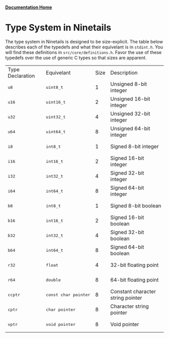 **[Documentation Home](../README.md)**

# Type System in Ninetails

The type system in Ninetails is designed to be size-explicit. The table below describes
each of the typedefs and what their equivelant is in `stdint.h`. You will find these
definitions in `src/core/definitions.h`. Favor the use of these typedefs over the use
of generic C types so that sizes are apparent.

<table>
    <tr>
        <td>Type Declaration</td>
        <td>Equivelant</td>
        <td>Size</td>
        <td>Description</td>
    </tr>
    <tr>
        <td><pre>u8</pre></td>
        <td><pre>uint8_t</pre></td>
        <td>1</td>
        <td>Unsigned 8-bit integer</td>
    </tr>
    <tr>
        <td><pre>u16</pre></td>
        <td><pre>uint16_t</pre></td>
        <td>2</td>
        <td>Unsigned 16-bit integer</td>
    </tr>
    <tr>
        <td><pre>u32</pre></td>
        <td><pre>uint32_t</pre></td>
        <td>4</td>
        <td>Unsigned 32-bit integer</td>
    </tr>
    <tr>
        <td><pre>u64</pre></td>
        <td><pre>uint64_t</pre></td>
        <td>8</td>
        <td>Unsigned 64-bit integer</td>
    </tr>
    <tr>
        <td><pre>i8</pre></td>
        <td><pre>int8_t</pre></td>
        <td>1</td>
        <td>Signed 8-bit integer</td>
    </tr>
    <tr>
        <td><pre>i16</pre></td>
        <td><pre>int16_t</pre></td>
        <td>2</td>
        <td>Signed 16-bit integer</td>
    </tr>
    <tr>
        <td><pre>i32</pre></td>
        <td><pre>int32_t</pre></td>
        <td>4</td>
        <td>Signed 32-bit integer</td>
    </tr>
    <tr>
        <td><pre>i64</pre></td>
        <td><pre>int64_t</pre></td>
        <td>8</td>
        <td>Signed 64-bit integer</td>
    </tr>
    <tr>
        <td><pre>b8</pre></td>
        <td><pre>int8_t</pre></td>
        <td>1</td>
        <td>Signed 8-bit boolean</td>
    </tr>
    <tr>
        <td><pre>b16</pre></td>
        <td><pre>int16_t</pre></td>
        <td>2</td>
        <td>Signed 16-bit boolean</td>
    </tr>
    <tr>
        <td><pre>b32</pre></td>
        <td><pre>int32_t</pre></td>
        <td>4</td>
        <td>Signed 32-bit boolean</td>
    </tr>
    <tr>
        <td><pre>b64</pre></td>
        <td><pre>int64_t</pre></td>
        <td>8</td>
        <td>Signed 64-bit boolean</td>
    </tr>
    <tr>
        <td><pre>r32</pre></td>
        <td><pre>float</pre></td>
        <td>4</td>
        <td>32-bit floating point</td>
    </tr>
    <tr>
        <td><pre>r64</pre></td>
        <td><pre>double</pre></td>
        <td>8</td>
        <td>64-bit floating point</td>
    </tr>
    <tr>
        <td><pre>ccptr</pre></td>
        <td><pre>const char pointer</pre></td>
        <td>8</td>
        <td>Constant character string pointer</td>
    </tr>
    <tr>
        <td><pre>cptr</pre></td>
        <td><pre>char pointer</pre></td>
        <td>8</td>
        <td>Character string pointer</td>
    </tr>
    <tr>
        <td><pre>vptr</pre></td>
        <td><pre>void pointer</pre></td>
        <td>8</td>
        <td>Void pointer</td>
    </tr>
</table>


